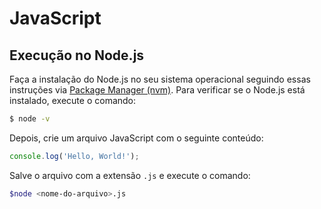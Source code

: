 # JavaScript

## Execução no Node.js

Faça a instalação do Node.js no seu sistema operacional seguindo essas instruções via [Package Manager (nvm)](https://nodejs.org/en/download/package-manager). Para verificar se o Node.js está instalado, execute o comando:

```bash
$ node -v
```

Depois, crie um arquivo JavaScript com o seguinte conteúdo:

```javascript
console.log('Hello, World!');
```

Salve o arquivo com a extensão `.js` e execute o comando:

```bash
$node <nome-do-arquivo>.js
```
